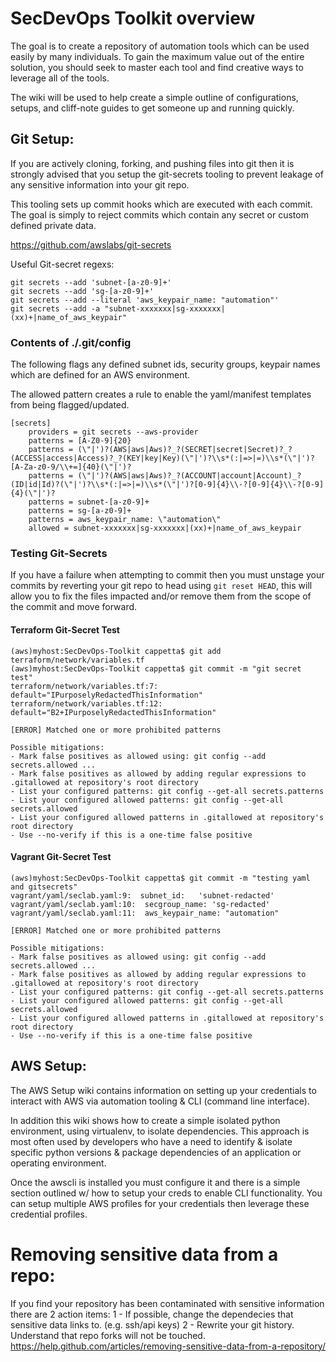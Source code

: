 # SecDevOps Toolkit overview
The goal is to create a repository of automation tools which can be used easily by many individuals. To gain the maximum value out of the entire solution, you should seek to master each tool and find creative ways to leverage all of the tools.  

The wiki will be used to help create a simple outline of configurations, setups, and cliff-note guides to get someone up and running quickly.

## Git Setup:
If you are actively cloning, forking, and pushing files into git then it is strongly advised that you setup the git-secrets tooling to prevent leakage of any sensitive information into your git repo.

This tooling sets up commit hooks which are executed with each commit.  The goal is simply to reject commits which contain any secret or custom defined private data.

https://github.com/awslabs/git-secrets


Useful Git-secret regexs:

  ```
  git secrets --add 'subnet-[a-z0-9]+'
  git secrets --add 'sg-[a-z0-9]+'
  git secrets --add --literal 'aws_keypair_name: "automation"'
  git secrets --add -a "subnet-xxxxxxx|sg-xxxxxxx|(xx)+|name_of_aws_keypair"
  ```


### Contents of ./.git/config
The following flags any defined subnet ids, security groups, keypair names which are defined for an AWS environment.  

The allowed pattern creates a rule to enable the yaml/manifest templates from being flagged/updated.  

```
[secrets]
	providers = git secrets --aws-provider
	patterns = [A-Z0-9]{20}
	patterns = (\"|')?(AWS|aws|Aws)?_?(SECRET|secret|Secret)?_?(ACCESS|access|Access)?_?(KEY|key|Key)(\"|')?\\s*(:|=>|=)\\s*(\"|')?[A-Za-z0-9/\\+=]{40}(\"|')?
	patterns = (\"|')?(AWS|aws|Aws)?_?(ACCOUNT|account|Account)_?(ID|id|Id)?(\"|')?\\s*(:|=>|=)\\s*(\"|')?[0-9]{4}\\-?[0-9]{4}\\-?[0-9]{4}(\"|')?
	patterns = subnet-[a-z0-9]+
	patterns = sg-[a-z0-9]+
	patterns = aws_keypair_name: \"automation\"
	allowed = subnet-xxxxxxx|sg-xxxxxxx|(xx)+|name_of_aws_keypair
```


### Testing Git-Secrets
If you have a failure when attempting to commit then you must unstage your commits by reverting your git repo to head using `git reset HEAD`, 
this will allow you to fix the files impacted and/or remove them from the scope of the commit and move forward.

#### Terraform Git-Secret Test
```
(aws)myhost:SecDevOps-Toolkit cappetta$ git add terraform/network/variables.tf
(aws)myhost:SecDevOps-Toolkit cappetta$ git commit -m "git secret test"
terraform/network/variables.tf:7:  default="IPurposelyRedactedThisInformation"
terraform/network/variables.tf:12:  default="B2+IPurposelyRedactedThisInformation"

[ERROR] Matched one or more prohibited patterns

Possible mitigations:
- Mark false positives as allowed using: git config --add secrets.allowed ...
- Mark false positives as allowed by adding regular expressions to .gitallowed at repository's root directory
- List your configured patterns: git config --get-all secrets.patterns
- List your configured allowed patterns: git config --get-all secrets.allowed
- List your configured allowed patterns in .gitallowed at repository's root directory
- Use --no-verify if this is a one-time false positive
```

#### Vagrant Git-Secret Test
```
(aws)myhost:SecDevOps-Toolkit cappetta$ git commit -m "testing yaml and gitsecrets"
vagrant/yaml/seclab.yaml:9:  subnet_id:   'subnet-redacted'
vagrant/yaml/seclab.yaml:10:  secgroup_name: 'sg-redacted'
vagrant/yaml/seclab.yaml:11:  aws_keypair_name: "automation"

[ERROR] Matched one or more prohibited patterns

Possible mitigations:
- Mark false positives as allowed using: git config --add secrets.allowed ...
- Mark false positives as allowed by adding regular expressions to .gitallowed at repository's root directory
- List your configured patterns: git config --get-all secrets.patterns
- List your configured allowed patterns: git config --get-all secrets.allowed
- List your configured allowed patterns in .gitallowed at repository's root directory
- Use --no-verify if this is a one-time false positive
```

## AWS Setup:
 The AWS Setup wiki contains information on setting up your credentials to interact with AWS via automation tooling & CLI (command line interface).  
 
 In addition this wiki shows how to create a simple isolated python environment, using virtualenv, to isolate dependencies.  This approach is most often used by developers who
 have a need to identify & isolate specific python versions & package dependencies of an application or operating environment.
  
 Once the awscli is installed you must configure it and there is a simple section outlined w/ how to setup your creds to enable CLI functionality.  You can setup multiple AWS profiles for your credentials then leverage these credential profiles.
   
# Removing sensitive data from a repo:
If you find your repository has been contaminated with sensitive information there are 2 action items:
1 - If possible, change the dependecies that sensitive data links to.  (e.g. ssh/api keys)
2 - Rewrite your git history.  Understand that repo forks will not be touched.
    https://help.github.com/articles/removing-sensitive-data-from-a-repository/